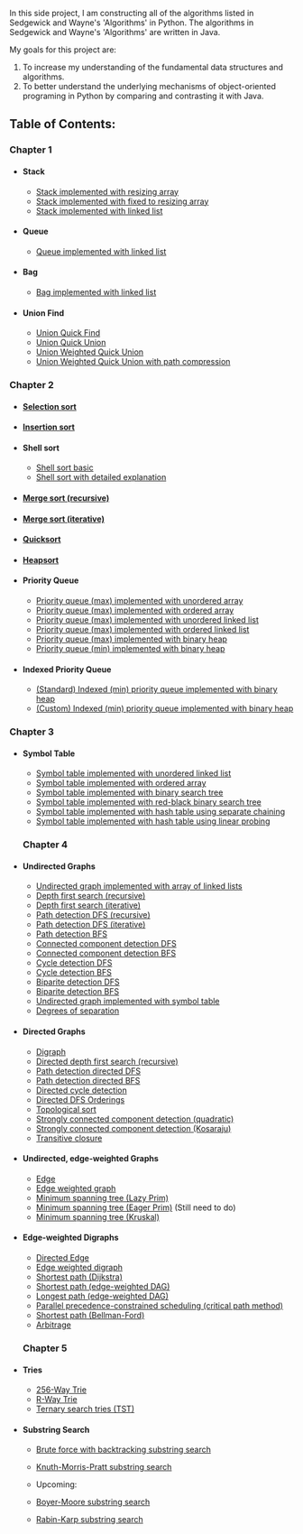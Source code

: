 In this side project, I am constructing all of the algorithms listed in Sedgewick and Wayne's 'Algorithms' in Python. 
The algorithms in Sedgewick and Wayne's 'Algorithms' are written in Java. 

My goals for this project are:
1. To increase my understanding of the fundamental data structures and algorithms. 
2. To better understand the underlying mechanisms of object-oriented programing in Python by comparing and contrasting it with Java.

## Table of Contents:

### Chapter 1
- #### Stack<br>
  - [Stack implemented with resizing array](chapter_1/stack/stack_resizingarray.py)<br>
  - [Stack implemented with fixed to resizing array](chapter_1/stack/stack_resizingarray.py)<br>
  - [Stack implemented with linked list](chapter_1/stack/stack_resizingarray.py)<br>
- #### Queue<br>
  - [Queue implemented with linked list](chapter_1/queue/queue_linkedlist.py)<br>
- #### Bag<br>
  - [Bag implemented with linked list](chapter_1/bag/bag_linkedlist.py)<br>
- #### Union Find<br>
  - [Union Quick Find](chapter_1/union_find/uf_quickfind.py)<br>  
  - [Union Quick Union](chapter_1/union_find/uf_quickunion.py)<br>
  - [Union Weighted Quick Union](chapter_1/union_find/uf_weightedquickunion.py)<br>  
  - [Union Weighted Quick Union with path compression](chapter_1/union_find/uf_weightedquickunion_pathcompression.py)<br>

  
### Chapter 2
- #### [Selection sort](chapter_2/selection_sort/selection_sort.py)<br>
- #### [Insertion sort](chapter_2/insertion_sort/insertion_sort.py)<br>
- #### Shell sort<br>
  - [Shell sort basic](chapter_2/shell_sort/shell_sort.py)<br>
  - [Shell sort with detailed explanation](chapter_2/shell_sort/shell_sort_explanation.py)<br>
- #### [Merge sort (recursive)](chapter_2/merge_sort/mergesort_recursive.py)<br>
- #### [Merge sort (iterative)](chapter_2/merge_sort/mergesort_iterative.py)<br>
- #### [Quicksort](chapter_2/quicksort/quicksort.py)<br>
- #### [Heapsort](chapter_2/heapsort/heapsort.py)<br>
- #### Priority Queue<br>
  - [Priority queue (max) implemented with unordered array](chapter_2/priority_queue/priorityqueue_unorderedarray.py)<br>
  - [Priority queue (max) implemented with ordered array](chapter_2/priority_queue/priorityqueue_orderedarray.py)<br>
  - [Priority queue (max) implemented with unordered linked list](chapter_2/priority_queue/priorityqueue_unorderedlinkedlist.py)<br>
  - [Priority queue (max) implemented with ordered linked list](chapter_2/priority_queue/priorityqueue_orderedlinkedlist.py)<br>
  - [Priority queue (max) implemented with binary heap](chapter_2/priority_queue/priorityqueue_binaryheap.py)<br>
  - [Priority queue (min) implemented with binary heap](chapter_2/priority_queue/priorityqueue_min_binaryheap.py)<br>  
  
- #### Indexed Priority Queue<br>
  - [(Standard) Indexed (min) priority queue implemented with binary heap](chapter_2/priority_queue/indexed_priorityqueue_min_standard.py)<br>  
  - [(Custom) Indexed (min) priority queue implemented with binary heap](chapter_2/priority_queue/indexed_priorityqueue_min_custom.py)<br>   
### Chapter 3
- #### Symbol Table<br>
  - [Symbol table implemented with unordered linked list](chapter_3/st_sequentialsearch_unorderedlinkedlist/st_sequentialsearch_unorderedlinkedlist.py)<br>
  - [Symbol table implemented with ordered array](chapter_3/st_binarysearch_orderedarray/st_binarysearch_orderedarray.py)<br>
  - [Symbol table implemented with binary search tree](chapter_3/st_binarysearchtree/st_binarysearchtree.py)<br>
  - [Symbol table implemented with red-black binary search tree](chapter_3/st_redblack_binarysearchtree/st_redblack_binarysearchtree.py)<br>
  - [Symbol table implemented with hash table using separate chaining](chapter_3/st_hashtable_separatechaining/st_hashtable_separatechaining.py)<br>
  - [Symbol table implemented with hash table using linear probing](chapter_3/st_hashtable_linearprobing/st_hashtable_linearprobing.py)<br>
  
  ### Chapter 4
- #### Undirected Graphs<br>
  - [Undirected graph implemented with array of linked lists](chapter_4/undirected_graphs/graph_array_adjacencylists.py)<br>
  - [Depth first search (recursive)](chapter_4/undirected_graphs/dfs_recursive.py)<br>
  - [Depth first search (iterative)](chapter_4/undirected_graphs/dfs_iterative.py)<br>
  - [Path detection DFS (recursive)](chapter_4/undirected_graphs/paths_dfs_recursive.py)<br>
  - [Path detection DFS (iterative)](chapter_4/undirected_graphs/paths_dfs_iterative.py)<br>
  - [Path detection BFS](chapter_4/undirected_graphs/paths_bfs.py)<br>
  - [Connected component detection DFS](chapter_4/undirected_graphs/connected_components.py)<br>
  - [Connected component detection BFS](chapter_4/undirected_graphs/connected_components_bfs.py)<br>
  - [Cycle detection DFS](chapter_4/undirected_graphs/cycle.py)<br>
  - [Cycle detection BFS](chapter_4/undirected_graphs/cycle_bfs.py)<br>
  - [Biparite detection DFS](chapter_4/undirected_graphs/biparite.py)<br>
  - [Biparite detection BFS](chapter_4/undirected_graphs/biparite_bfs.py)<br>
  - [Undirected graph implemented with symbol table](chapter_4/undirected_graphs/symbol_graph.py)<br>
  - [Degrees of separation](chapter_4/undirected_graphs/degrees_of_separation.py)<br>
  
- #### Directed Graphs <br>
  - [Digraph](chapter_4/directed_graphs/digraph.py)<br>
  - [Directed depth first search (recursive)](chapter_4/directed_graphs/directed_dfs.py)<br>
  - [Path detection directed DFS](chapter_4/directed_graphs/paths_dfs_directed.py)<br>
  - [Path detection directed BFS](chapter_4/directed_graphs/paths_bfs_directed.py)<br>
  - [Directed cycle detection](chapter_4/directed_graphs/directed_cycle.py)<br>
  - [Directed DFS Orderings](chapter_4/directed_graphs/directed_dfs_orderings.py)<br>
  - [Topological sort](chapter_4/directed_graphs/topological.py)<br>
  - [Strongly connected component detection (quadratic)](chapter_4/directed_graphs/scc_bruteforce.py)<br>
  - [Strongly connected component detection (Kosaraju)](chapter_4/directed_graphs/scc_kosaraju.py)<br>
  - [Transitive closure](chapter_4/directed_graphs/transitive_closure.py)<br>
  
- #### Undirected, edge-weighted Graphs <br>
  - [Edge](chapter_4/edge_weighted_graphs/edge.py)<br>
  - [Edge weighted graph](chapter_4/edge_weighted_graphs/edge_weighted_graph.py)<br>
  - [Minimum spanning tree (Lazy Prim)](chapter_4/edge_weighted_graphs/mst_lazyprim.py)<br>
  - [Minimum spanning tree (Eager Prim)](chapter_4/edge_weighted_graphs/mst_eagerprim.py)  (Still need to do)<br>
  - [Minimum spanning tree (Kruskal)](chapter_4/edge_weighted_graphs/mst_kruskal.py)<br>
  
- #### Edge-weighted Digraphs <br>
  - [Directed Edge](chapter_4/edge_weighted_digraphs/directed_edge.py)<br>
  - [Edge weighted digraph](chapter_4/edge_weighted_digraphs/edge_weighted_digraph.py)<br>
  - [Shortest path (Dijkstra)](chapter_4/edge_weighted_digraphs/sp_dijkstra.py)<br>
  - [Shortest path (edge-weighted DAG)](chapter_4/edge_weighted_digraphs/sp_acyclic.py)<br>
  - [Longest path (edge-weighted DAG)](chapter_4/edge_weighted_digraphs/lp_acyclic.py)<br>
  - [Parallel precedence-constrained scheduling (critical path method)](chapter_4/edge_weighted_digraphs/cpm.py)<br>
  - [Shortest path (Bellman-Ford)](chapter_4/edge_weighted_digraphs/sp_bellmanford.py)<br> 
  - [Arbitrage](chapter_4/edge_weighted_digraphs/arbitrage.py)<br>   
  

  ### Chapter 5
- #### Tries<br>
  - [256-Way Trie](chapter_5/trie/256way_trie.py)<br>
  - [R-Way Trie](chapter_5/trie/rway_trie.py)<br>
  - [Ternary search tries (TST)](chapter_5/trie/tst.py)<br>
- #### Substring Search<br>
  - [Brute force with backtracking substring search](chapter_5/substring_search/bruteforce_backtracking.py)<br>
  - [Knuth-Morris-Pratt substring search](chapter_5/substring_search/kmp.py)<br>
  
  - Upcoming:<br>
  - [Boyer-Moore substring search](chapter_5/substring_search/bm.py)<br>  
  - [Rabin-Karp substring search](chapter_5/substring_search/rk.py)<br>   
